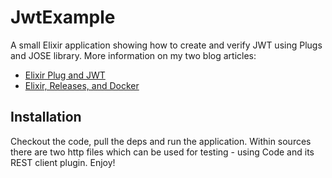 # JwtExample

A small Elixir application showing how to create and verify JWT using Plugs and JOSE library. More information on my two blog articles:
* [Elixir Plug and JWT](https://dev.to/mpevec9/elixir-plug-and-jwt-4ijm)
* [Elixir, Releases, and Docker](https://dev.to/mpevec9/elixir-releases-and-docker-2o47)

## Installation

Checkout the code, pull the deps and run the application.
Within sources there are two http files which can be used for testing - using Code and its REST client plugin. Enjoy!
